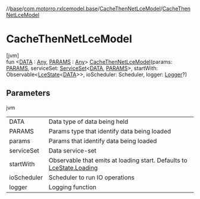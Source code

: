 //[base](../../../index.md)/[com.motorro.rxlcemodel.base](../index.md)/[CacheThenNetLceModel](index.md)/[CacheThenNetLceModel](-cache-then-net-lce-model.md)

# CacheThenNetLceModel

[jvm]\
fun &lt;[DATA](index.md) : [Any](https://kotlinlang.org/api/latest/jvm/stdlib/kotlin/-any/index.html), [PARAMS](index.md) : [Any](https://kotlinlang.org/api/latest/jvm/stdlib/kotlin/-any/index.html)&gt; [CacheThenNetLceModel](-cache-then-net-lce-model.md)(params: [PARAMS](index.md), serviceSet: [ServiceSet](../../com.motorro.rxlcemodel.base.service/-service-set/index.md)&lt;[DATA](index.md), [PARAMS](index.md)&gt;, startWith: Observable&lt;[LceState](../-lce-state/index.md)&lt;[DATA](index.md)&gt;&gt;, ioScheduler: Scheduler, logger: [Logger](../-logger/index.md)?)

## Parameters

jvm

| | |
|---|---|
| DATA | Data type of data being held |
| PARAMS | Params type that identify data being loaded |
| params | Params that identify data being loaded |
| serviceSet | Data service-set |
| startWith | Observable that emits at loading start. Defaults to [LceState.Loading](../-lce-state/-loading/index.md) |
| ioScheduler | Scheduler to run IO operations |
| logger | Logging function |
